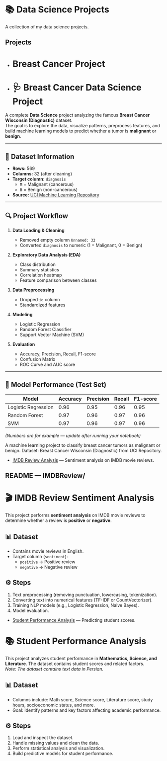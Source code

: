 # 📚 Data Science Projects

A collection of my data science projects.

## Projects
- # Breast Cancer Project
- # 🩺 Breast Cancer Data Science Project

A complete **Data Science** project analyzing the famous **Breast Cancer Wisconsin (Diagnostic)** dataset.  
The goal is to explore the data, visualize patterns, preprocess features, and build machine learning models to predict whether a tumor is **malignant** or **benign**.

---

## 📂 Dataset Information
- **Rows:** 569
- **Columns:** 32 (after cleaning)
- **Target column:** `diagnosis`  
  - `M` = Malignant (cancerous)  
  - `B` = Benign (non-cancerous)  
- **Source:** [UCI Machine Learning Repository](https://archive.ics.uci.edu/dataset/17/breast+cancer+wisconsin+diagnostic)

---

## 🔍 Project Workflow
1. **Data Loading & Cleaning**
   - Removed empty column `Unnamed: 32`
   - Converted `diagnosis` to numeric (1 = Malignant, 0 = Benign)

2. **Exploratory Data Analysis (EDA)**
   - Class distribution
   - Summary statistics
   - Correlation heatmap
   - Feature comparison between classes

3. **Data Preprocessing**
   - Dropped `id` column
   - Standardized features

4. **Modeling**
   - Logistic Regression
   - Random Forest Classifier
   - Support Vector Machine (SVM)

5. **Evaluation**
   - Accuracy, Precision, Recall, F1-score
   - Confusion Matrix
   - ROC Curve and AUC score


---

## 🧠 Model Performance (Test Set)

| Model                | Accuracy | Precision | Recall | F1-score |
|----------------------|----------|-----------|--------|----------|
| Logistic Regression  | 0.96     | 0.95      | 0.96   | 0.95     |
| Random Forest        | 0.97     | 0.96      | 0.97   | 0.96     |
| SVM                  | 0.97     | 0.96      | 0.97   | 0.96     |

*(Numbers are for example — update after running your notebook)*

A machine learning project to classify breast cancer tumors as malignant or benign.
Dataset: Breast Cancer Wisconsin (Diagnostic) from UCI Repository.


- [IMDB Review Analysis](IMDBReview/) — Sentiment analysis on IMDB movie reviews.
## **README — IMDBReview/**

# 🎬 IMDB Review Sentiment Analysis

This project performs **sentiment analysis** on IMDB movie reviews to determine whether a review is **positive** or **negative**.

## 📊 Dataset
- Contains movie reviews in English.
- Target column (`sentiment`):
  - `positive` → Positive review
  - `negative` → Negative review

## ⚙️ Steps
1. Text preprocessing (removing punctuation, lowercasing, tokenization).
2. Converting text into numerical features (TF-IDF or CountVectorizer).
3. Training NLP models (e.g., Logistic Regression, Naive Bayes).
4. Model evaluation.


- [Student Performance Analysis](StudentPerformanceAnalysis/) — Predicting student scores.
# 📚 Student Performance Analysis

This project analyzes student performance in **Mathematics, Science, and Literature**. The dataset contains student scores and related factors.  
*Note: The dataset contains text data in Persian.*

## 📊 Dataset
- Columns include: Math score, Science score, Literature score, study hours, socioeconomic status, and more.
- Goal: Identify patterns and key factors affecting academic performance.

## ⚙️ Steps
1. Load and inspect the dataset.
2. Handle missing values and clean the data.
3. Perform statistical analysis and visualization.
4. Build predictive models for student performance.

